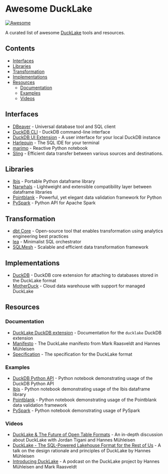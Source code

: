 # Awesome DuckLake

[![Awesome](https://awesome.re/badge.svg)](https://awesome.re)

A curated list of awesome [DuckLake](https://ducklake.select/) tools and
resources.

## Contents

- [Interfaces](#interfaces)
- [Libraries](#libraries)
- [Transformation](#transformation)
- [Implementations](#implementations)
- [Resources](#resources)
  - [Documentation](#documentation)
  - [Examples](#examples)
  - [Videos](#videos)

## Interfaces

- [DBeaver](https://dbeaver.io/) - Universal database tool and SQL client
- [DuckDB CLI](https://duckdb.org/docs/stable/clients/cli/overview.html) -
  DuckDB command-line interface
- [DuckDB UI Extension](https://duckdb.org/docs/stable/core_extensions/ui.html) -
  A user interface for your local DuckDB instance
- [Harlequin](https://harlequin.sh/) - The SQL IDE for your terminal
- [marimo](https://marimo.io/) - Reactive Python notebook
- [Sling](https://docs.slingdata.io/) - Efficient data transfer between various
  sources and destinations.

## Libraries

- [Ibis](https://ibis-project.org/) - Portable Python dataframe library
- [Narwhals](https://narwhals-dev.github.io/narwhals/) - Lightweight and
  extensible compatibility layer between dataframe libraries
- [Pointblank](https://posit-dev.github.io/pointblank/) - Powerful, yet elegant
  data validation framework for Python
- [PySpark](https://spark.apache.org/docs/latest/api/python/index.html) - Python
  API for Apache Spark

## Transformation

- [dbt Core](https://docs.getdbt.com/docs/core/connect-data-platform/duckdb-setup) -
  Open-source tool that enables transformation using analytics engineering best
  practices
- [lea](https://github.com/carbonfact/lea) - Minimalist SQL orchestrator
- [SQLMesh](https://www.tobikodata.com/sqlmesh) - Scalable and efficient data
  transformation framework

## Implementations

- [DuckDB](https://duckdb.org/docs/stable/core_extensions/ducklake) - DuckDB
  core extension for attaching to databases stored in the DuckLake format
- [MotherDuck](https://motherduck.com/blog/announcing-ducklake-support-motherduck-preview/) -
  Cloud data warehouse with support for managed DuckLake

## Resources

### Documentation

- [DuckLake DuckDB extension](https://ducklake.select/docs/stable/duckdb/introduction.html) -
  Documentation for the `ducklake` DuckDB extension
- [Manifesto](https://ducklake.select/manifesto/) - The DuckLake manifesto from
  Mark Raasveldt and Hannes Mühleisen
- [Specification](https://ducklake.select/docs/stable/specification/introduction.html) -
  The specification for the DuckLake format

### Examples

- [DuckDB Python API](https://github.com/esadek/ducklake-examples/blob/main/examples/duckdb.ipynb) -
  Python notebook demonstrating usage of the DuckDB Python API
- [Ibis](https://github.com/esadek/ducklake-examples/blob/main/examples/ibis.ipynb) -
  Python notebook demonstrating usage of the Ibis dataframe library
- [Pointblank](https://github.com/esadek/ducklake-examples/blob/main/examples/pointblank.ipynb) -
  Python notebook demonstrating usage of the Pointblank data validation
  framework
- [PySpark](https://github.com/esadek/ducklake-examples/blob/main/examples/pyspark.ipynb) -
  Python notebook demonstrating usage of PySpark

### Videos

- [DuckLake & The Future of Open Table Formats](https://www.youtube.com/watch?v=yn07s-_PgrI) -
  An in-depth discussion about DuckLake with Jordan Tigani and Hannes Mühleisen
- [DuckLake - The SQL-Powered Lakehouse Format for the Rest of Us](https://www.youtube.com/watch?v=YQEUkFWa69o) -
  A talk on the design rationale and principles of DuckLake by Hannes Mühleisen
- [Introducing DuckLake](https://www.youtube.com/watch?v=zeonmOO9jm4) - A
  podcast on the DuckLake project by Hannes Mühleisen and Mark Raasveldt
